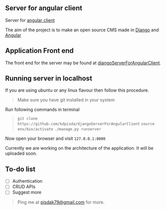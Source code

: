 ## Server for angular client

Server for [angular client](https://github.com/kdpisda/angularClientDjango)

The aim of the project is to make an open source CMS made in [Django](https://www.djangoproject.com/) and [Angular](https://angular.io)

## Application Front end

The front end for the server may be found at [djangoServerForAngularClient](https://github.com/kdpisda/djangoServerForAngularClient).

## Running server in localhost

If you are using ubuntu or any linux flavour then follow this procedure.
> Make sure you have git installed in your system

Run following commands in terminal
> `git clone https://github.com/kdpisda/djangoServerForAngularClient`
> `source env/bin/activate`
> `./manage.py runserver`

Now open your browser and visit `127.0.0.1:8000`

Currently we are working on the architecture of the application. It will be uploaded soon.

## To-do list

- [ ] Authentication
- [ ] CRUD APIs
- [ ] Suggest more

> Ping me at pisdak79@gmail.com for more.
